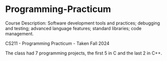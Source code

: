 # Programming-Practicum
Course Description: Software development tools and practices; debugging and testing; advanced language features; standard libraries; code management.

CS211 - Programming Practicum - Taken Fall 2024


The class had 7 programming projects, the first 5 in C and the last 2 in C++.
